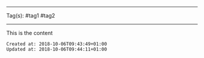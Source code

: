 
---
Tag(s): #tag1 #tag2

---

This is the content

    Created at: 2018-10-06T09:43:49+01:00
    Updated at: 2018-10-06T09:44:11+01:00


